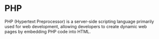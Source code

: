 <h1>PHP</h1>

<p>PHP (Hypertext Preprocessor) is a server-side scripting language primarily used for web development, allowing developers to create dynamic web pages by embedding PHP code into HTML.</p>